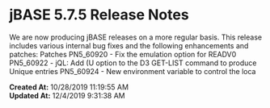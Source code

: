# jBASE 5.7.5 Release Notes

We are now producing jBASE releases on a more regular basis. This release includes various internal bug fixes and the following enhancements and patches: Patches PN5_60920 - Fix the emulation option for READV0  PN5_60922 - jQL: Add (U option to the D3 GET-LIST command to produce Unique entries PN5_60924 - New environment variable to control the loca  

**Created At:** 10/28/2019 11:19:55 AM  
**Updated At:** 12/4/2019 9:31:38 AM  

